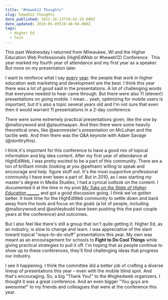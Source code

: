 ```yaml
---
title: "#heweb12 Thoughts"
slug: heweb12-thoughts
date_published: 2012-10-13T10:42:19.000Z
date_updated: 2019-05-09T19:46:04.000Z
tags:
  - Higher Ed
  - Tech
---
```


This past Wednesday I returned from Milwaukee, WI and the Higher Education Web Professionals (HighEdWeb or #heweb12) Conference.  This year marked my fourth year of attendance and my first year as a speaker. But more on my presentation later.

I want to reinforce what I say [every](/posts/heweb11-recap/) [year](/posts/back-from-heweb10/): the people that work in higher education web marketing and development are the best. I think this year there was a lot of *good* said in the presentations. A lot of challenging words that everyone needed to hear came through. But there were also 11 (eleven!) presentations on going mobile. I mean... yeah, optimizing for mobile users is important, but it's also a topic several years old and I'm not sure that even then it would warrant 11 presentations in a 2-day conference.

There were some extremely practical presentations given, like the one by @mallorywood and @plautmaayan. And then there were some heavily theoretical ones, like @aaronrester's presentation on McLuhan and the tactile web. And then there was the Q&A keynote with Adam Savage (@donttrythis).

I think it's important for this conference to have a good mix of topical information and big idea content. After my first year of attendance at HighEdWeb, I was pretty excited to be a part of this community. There are a ton of brilliant minds (looking at you @pefnam) willing to speak and encourage and help  figure stuff out. It's the most supportive professional community I have ever been a part of. But in 2010, as I was starting my master's degree in Media Studies, I had a cynical outlook on the content. I documented it at the time in my post *[My Take on the State of Higher Education ______](/posts/state-of-highedweb/)* and got a good discussion going. I think we've gotten better. It took time for the HighEdWeb community to settle down and back away from the tools and focus on the goals (a lot of people, including @mallorywood and @ashleybudd have been pushing this the past couple years at the conference) and outcomes.

But I also feel like there's still a group that isn't quite getting it. Higher Ed, as an industry, is slow to change and learn. I was appreciative of the slant toward topical "ways-to-do-stuff" presentations this year. My own was meant as an encouragement for schools to **Fight to Do Cool Things** while giving practical strategies to pull it off. I'm hoping that as people continue to show up to these conferences, they'll find challenging ideas that progress our industry.

I see it happening. I think the committee did a better job of crafting a diverse lineup of presentations this year – even with the mobile blind spot. And that's encouraging. So, a big "Thank You!" to the #highedweb organizers. I thought it was a great conference. And an even bigger "You guys are awesome!" to my friends and colleagues that were at the conference this year.
